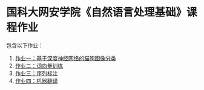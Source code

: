 # 国科大网安学院《自然语言处理基础》课程作业

包含以下作业：

1. [作业一：基于深度神经网络的猫狗图像分类](./image_classification/README.md)
2. [作业二：词向量训练](./word_vector/README.md)
3. [作业三：序列标注](./sequence_tagging/README.md)
4. [作业四：机器翻译](./machine_translation/README.md)